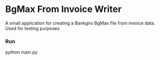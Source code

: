 # BgMax From Invoice Writer

A small application for creating a Bankgiro BgMax file from invoice data. Used for testing purposes

### Run
python main.py